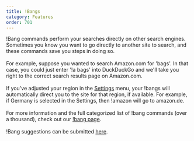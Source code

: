 ```yaml
---
title: !Bangs
category: Features
order: 701
---
```


<p>
    !Bang commands perform your searches directly on other search engines.
    Sometimes you know you want to go directly to another site to search, and
    these commands save you steps in doing so.<br /><br />
    For example, suppose you wanted to search Amazon.com for 'bags'. In that case,
    you could just enter '!a bags' into DuckDuckGo and we'll take you right to the
    correct search results page on Amazon.com.<br /><br />
    If you've adjusted your region in the
    <a href="https://duckduckgo.com/settings">Settings</a> menu, your !bangs will
    automatically direct you to the site for that region, if available. For
    example, if Germany is selected in the Settings, then !amazon will go to
    amazon.de.<br /><br />
    For more information and the full categorized list of !bang commands (over a
    thousand), check out our
    <a href="https://duckduckgo.com/bang">!bang page</a>.<br /><br />
    !Bang suggestions can be submitted
    <a href="https://duckduckgo.com/newbang.html">here</a>.
</p>
